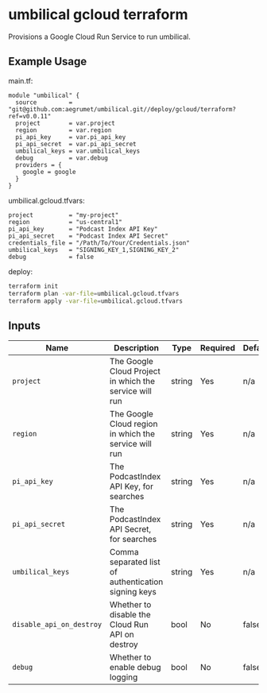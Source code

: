 # umbilical gcloud terraform

Provisions a Google Cloud Run Service to run umbilical.

## Example Usage

main.tf:

```hcl
module "umbilical" {
  source         = "git@github.com:aegrumet/umbilical.git//deploy/gcloud/terraform?ref=v0.0.11"
  project        = var.project
  region         = var.region
  pi_api_key     = var.pi_api_key
  pi_api_secret  = var.pi_api_secret
  umbilical_keys = var.umbilical_keys
  debug          = var.debug
  providers = {
    google = google
  }
}
```

umbilical.gcloud.tfvars:

```
project          = "my-project"
region           = "us-central1"
pi_api_key       = "Podcast Index API Key"
pi_api_secret    = "Podcast Index API Secret"
credentials_file = "/Path/To/Your/Credentials.json"
umbilical_keys   = "SIGNING_KEY_1,SIGNING_KEY_2"
debug            = false
```

deploy:

```bash
terraform init
terraform plan -var-file=umbilical.gcloud.tfvars
terraform apply -var-file=umbilical.gcloud.tfvars
```

## Inputs

| Name                     | Description                                            | Type   | Required | Default |
| ------------------------ | ------------------------------------------------------ | ------ | -------- | ------- |
| `project`                | The Google Cloud Project in which the service will run | string | Yes      | n/a     |
| `region`                 | The Google Cloud region in which the service will run  | string | Yes      | n/a     |
| `pi_api_key`             | The PodcastIndex API Key, for searches                 | string | Yes      | n/a     |
| `pi_api_secret`          | The PodcastIndex API Secret, for searches              | string | Yes      | n/a     |
| `umbilical_keys`         | Comma separated list of authentication signing keys    | string | Yes      | n/a     |
| `disable_api_on_destroy` | Whether to disable the Cloud Run API on destroy        | bool   | No       | false   |
| `debug`                  | Whether to enable debug logging                        | bool   | No       | false   |

